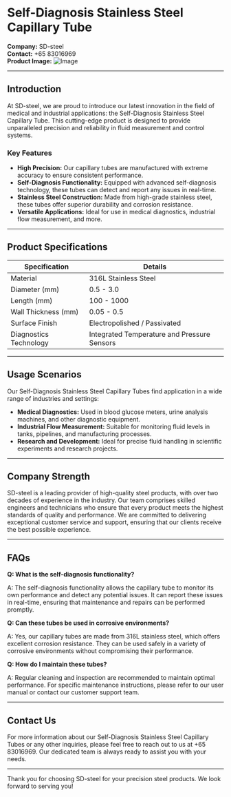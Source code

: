 # Self-Diagnosis Stainless Steel Capillary Tube

**Company:** SD-steel  
**Contact:** +65 83016969  
**Product Image:** ![Image](https://github.com/user-attachments/assets/2567258e-e124-4816-932d-1809bd27ef0b)

---

## Introduction

At SD-steel, we are proud to introduce our latest innovation in the field of medical and industrial applications: the Self-Diagnosis Stainless Steel Capillary Tube. This cutting-edge product is designed to provide unparalleled precision and reliability in fluid measurement and control systems.

### Key Features

- **High Precision:** Our capillary tubes are manufactured with extreme accuracy to ensure consistent performance.
- **Self-Diagnosis Functionality:** Equipped with advanced self-diagnosis technology, these tubes can detect and report any issues in real-time.
- **Stainless Steel Construction:** Made from high-grade stainless steel, these tubes offer superior durability and corrosion resistance.
- **Versatile Applications:** Ideal for use in medical diagnostics, industrial flow measurement, and more.

---

## Product Specifications

| Specification           | Details                                      |
|-------------------------|----------------------------------------------|
| Material                | 316L Stainless Steel                         |
| Diameter (mm)           | 0.5 - 3.0                                    |
| Length (mm)             | 100 - 1000                                   |
| Wall Thickness (mm)     | 0.05 - 0.5                                   |
| Surface Finish          | Electropolished / Passivated                 |
| Diagnostics Technology  | Integrated Temperature and Pressure Sensors  |

---

## Usage Scenarios

Our Self-Diagnosis Stainless Steel Capillary Tubes find application in a wide range of industries and settings:

- **Medical Diagnostics:** Used in blood glucose meters, urine analysis machines, and other diagnostic equipment.
- **Industrial Flow Measurement:** Suitable for monitoring fluid levels in tanks, pipelines, and manufacturing processes.
- **Research and Development:** Ideal for precise fluid handling in scientific experiments and research projects.

---

## Company Strength

SD-steel is a leading provider of high-quality steel products, with over two decades of experience in the industry. Our team comprises skilled engineers and technicians who ensure that every product meets the highest standards of quality and performance. We are committed to delivering exceptional customer service and support, ensuring that our clients receive the best possible experience.

---

## FAQs

**Q: What is the self-diagnosis functionality?**

A: The self-diagnosis functionality allows the capillary tube to monitor its own performance and detect any potential issues. It can report these issues in real-time, ensuring that maintenance and repairs can be performed promptly.

**Q: Can these tubes be used in corrosive environments?**

A: Yes, our capillary tubes are made from 316L stainless steel, which offers excellent corrosion resistance. They can be used safely in a variety of corrosive environments without compromising their performance.

**Q: How do I maintain these tubes?**

A: Regular cleaning and inspection are recommended to maintain optimal performance. For specific maintenance instructions, please refer to our user manual or contact our customer support team.

---

## Contact Us

For more information about our Self-Diagnosis Stainless Steel Capillary Tubes or any other inquiries, please feel free to reach out to us at +65 83016969. Our dedicated team is always ready to assist you with your needs.

---

Thank you for choosing SD-steel for your precision steel products. We look forward to serving you!